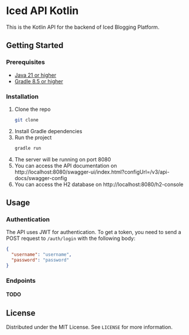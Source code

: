 # Iced API Kotlin

This is the Kotlin API for the backend of Iced Blogging Platform.

## Getting Started

### Prerequisites

- [Java 21 or higher](https://www.oracle.com/java/technologies/javase-downloads.html)
- [Gradle 8.5 or higher](https://gradle.org/install/)

### Installation

1. Clone the repo
   ```sh
   git clone 
    ```
2. Install Gradle dependencies
3. Run the project
   ```sh
   gradle run
   ```
4. The server will be running on port 8080
5. You can access the API documentation on http://localhost:8080/swagger-ui/index.html?configUrl=/v3/api-docs/swagger-config
6. You can access the H2 database on http://localhost:8080/h2-console

## Usage

### Authentication

The API uses JWT for authentication. To get a token, you need to send a POST request to `/auth/login` with the following body:

```json
{
  "username": "username",
  "password": "password"
}
```


### Endpoints

#### TODO

## License

Distributed under the MIT License. See `LICENSE` for more information.

